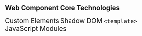 <h2 slot="title">Web Component Core Technologies</h2>
<figure-img src="ce.svg" alt="painter's palette" height="150">Custom Elements</figure-img>
<figure-img src="sd.svg" alt="sunglasses" height="150">Shadow DOM</figure-img>
<figure-img src="te.svg" alt="rubber stamp" width="150"><code>&lt;template></code></figure-img>
<figure-img src="esm.svg" alt="transport truck" height="150">JavaScript Modules</figure-img>

<style>
#contents {
  display: grid;
  grid-template-columns: repeat(4, 1fr);
  place-content: start center;
  width: max-content;
  margin-inline: auto;
  column-gap: 40px;
}
figure-img {
  --caption-align: center;
  --margin: 0;
  font-size: 1.5em;
}
@media (width <= 500px) {
  #contents {
    grid-template: 1fr 1fr / 1fr 1fr;
    column-gap: 0;
  }
  figure-img {
    scale: .75;
  }
}

</style>
